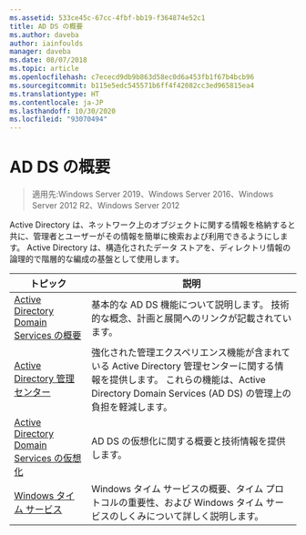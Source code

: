 ```yaml
---
ms.assetid: 533ce45c-67cc-4fbf-bb19-f364874e52c1
title: AD DS の概要
ms.author: daveba
author: iainfoulds
manager: daveba
ms.date: 08/07/2018
ms.topic: article
ms.openlocfilehash: c7ececd9db9b863d58ec0d6a453fb1f67b4bcb96
ms.sourcegitcommit: b115e5edc545571b6ff4f42082cc3ed965815ea4
ms.translationtype: HT
ms.contentlocale: ja-JP
ms.lasthandoff: 10/30/2020
ms.locfileid: "93070494"
---
```

# <a name="ad-ds-getting-started"></a>AD DS の概要

>適用先:Windows Server 2019、Windows Server 2016、Windows Server 2012 R2、Windows Server 2012

Active Directory は、ネットワーク上のオブジェクトに関する情報を格納すると共に、管理者とユーザーがその情報を簡単に検索および利用できるようにします。 Active Directory は、構造化されたデータ ストアを、ディレクトリ情報の論理的で階層的な編成の基盤として使用します。

| トピック | 説明 |
| --------- | --------- |
| [Active Directory Domain Services の概要](../ad-ds/get-started/virtual-dc/Active-Directory-Domain-Services-Overview.md) | 基本的な AD DS 機能について説明します。 技術的な概念、計画と展開へのリンクが記載されています。|
| [Active Directory 管理センター](../ad-ds/get-started/adac/Active-Directory-Administrative-Center.md) | 強化された管理エクスペリエンス機能が含まれている Active Directory 管理センターに関する情報を提供します。 これらの機能は、Active Directory Domain Services (AD DS) の管理上の負担を軽減します。|
| [Active Directory Domain Services の仮想化](../ad-ds/get-started/virtual-dc/Active-Directory-Domain-Services-Virtualization.md) | AD DS の仮想化に関する概要と技術情報を提供します。|
| [Windows タイム サービス](../../networking/windows-time-service/Windows-Time-Service.md) | Windows タイム サービスの概要、タイム プロトコルの重要性、および Windows タイム サービスのしくみについて詳しく説明します。|
